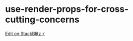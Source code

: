 # use-render-props-for-cross-cutting-concerns

[Edit on StackBlitz ⚡️](https://stackblitz.com/edit/react-gyfdjw)